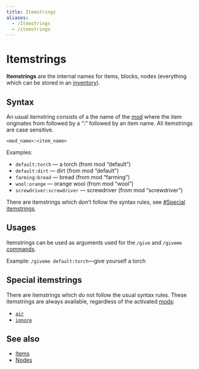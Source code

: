 ```yaml
---
title: Itemstrings
aliases:
  - /Itemstrings
  - /itemstrings
---
```


# Itemstrings

**Itemstrings** are the internal names for items, blocks, nodes (everything which can be stored in an [inventory](/for-players/inventory)).

## Syntax

An usual itemstring consists of a the name of the [mod](/for-players/mods) where the item originates from followed by a “:” followed by an item name. All itemstrings are case sensitive.

```
<mod_name>:<item_name>

```

Examples:

- `default:torch` — a torch (from mod “default”)
- `default:dirt` — dirt (from mod “default”)
- `farming:bread` — bread (from mod “farming”)
- `wool:orange` — orange wool (from mod “wool”)
- `screwdriver:screwdriver` — screwdriver (from mod “screwdriver”)

There are itemstrings which don’t follow the syntax rules, see [#Special itemstrings](#special-itemstrings).

## Usages

Itemstrings can be used as arguments used for the `/give` and `/giveme` [commands](/for-players/server-commands).

Example: `/giveme default:torch`—give yourself a torch

## Special itemstrings

There are itemstrings which do not follow the usual syntax rules. These itemstrings are always available, regardless of the activated [mods](/for-players/mods):

- [`air`](/for-players/nodes/#air)
- [`ignore`](/for-players/nodes/#ignore)

## See also

- [Items](/for-players/items)
- [Nodes](/for-players/nodes)
